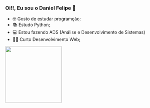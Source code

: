 ### Oi!!, Eu sou o Daniel Felipe 👋

- 🤓 Gosto de estudar programção;
- 📚 Estudo Python;
- 💻 Estou fazendo ADS (Análise e Desenvolvimento de Sistemas)
- 👩‍💻 Curto Desenvolvimento Web;

<div>
  <a href="https://github.com/iamDFSB/">
  <img height=180em src="https://github-readme=stats.versel.app/api?username=iamDFSB&show_icons=true&theme=dracula&include_all_commits=true&count_private=true"/>
  
</div>
